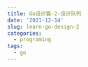 ```yaml
---
title: Go设计篇-2-设计队列
date: '2021-12-14'
slug: learn-go-design-2
categories:
  - programing
tags:
  - go
---
```

